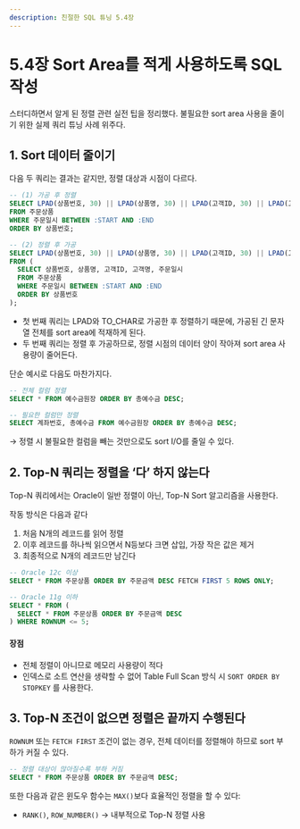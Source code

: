 ```yaml
---
description: 친절한 SQL 튜닝 5.4장
---
```


# 5.4장 Sort Area를 적게 사용하도록 SQL 작성

스터디하면서 알게 된 정렬 관련 실전 팁을 정리했다. 불필요한 sort area 사용을 줄이기 위한 실제 쿼리 튜닝 사례 위주다.

## 1. Sort 데이터 줄이기

다음 두 쿼리는 결과는 같지만, 정렬 대상과 시점이 다르다.

```sql
-- (1) 가공 후 정렬
SELECT LPAD(상품번호, 30) || LPAD(상품명, 30) || LPAD(고객ID, 30) || LPAD(고객명, 30) || TO_CHAR(주문일시, 'yyyymmdd hh24:mi:ss')
FROM 주문상품
WHERE 주문일시 BETWEEN :START AND :END
ORDER BY 상품번호;
```

```sql
-- (2) 정렬 후 가공
SELECT LPAD(상품번호, 30) || LPAD(상품명, 30) || LPAD(고객ID, 30) || LPAD(고객명, 30) || TO_CHAR(주문일시, 'yyyymmdd hh24:mi:ss')
FROM (
  SELECT 상품번호, 상품명, 고객ID, 고객명, 주문일시
  FROM 주문상품
  WHERE 주문일시 BETWEEN :START AND :END
  ORDER BY 상품번호
);
```

* 첫 번째 쿼리는 LPAD와 TO\_CHAR로 가공한 후 정렬하기 때문에, 가공된 긴 문자열 전체를 sort area에 적재하게 된다.
* 두 번째 쿼리는 정렬 후 가공하므로, 정렬 시점의 데이터 양이 작아져 sort area 사용량이 줄어든다.

단순 예시로 다음도 마찬가지다.

```sql
-- 전체 컬럼 정렬
SELECT * FROM 예수금원장 ORDER BY 총예수금 DESC;

-- 필요한 컬럼만 정렬
SELECT 계좌번호, 총예수금 FROM 예수금원장 ORDER BY 총예수금 DESC;
```

→ 정렬 시 불필요한 컬럼을 빼는 것만으로도 sort I/O를 줄일 수 있다.

## 2. Top-N 쿼리는 정렬을 ‘다’ 하지 않는다

Top-N 쿼리에서는 Oracle이 일반 정렬이 아닌, Top-N Sort 알고리즘을 사용한다.

작동 방식은 다음과 같다

1. 처음 N개의 레코드를 읽어 정렬
2. 이후 레코드를 하나씩 읽으면서 N등보다 크면 삽입, 가장 작은 값은 제거
3. 최종적으로 N개의 레코드만 남긴다

```sql
-- Oracle 12c 이상
SELECT * FROM 주문상품 ORDER BY 주문금액 DESC FETCH FIRST 5 ROWS ONLY;

-- Oracle 11g 이하
SELECT * FROM (
  SELECT * FROM 주문상품 ORDER BY 주문금액 DESC
) WHERE ROWNUM <= 5;
```

#### 장점

* 전체 정렬이 아니므로 메모리 사용량이 적다
* 인덱스로 소트 연산을 생략할 수 없어 Table Full Scan 방식 시 `SORT ORDER BY STOPKEY` 를 사용한다.

## 3. Top-N 조건이 없으면 정렬은 끝까지 수행된다

`ROWNUM` 또는 `FETCH FIRST` 조건이 없는 경우, 전체 데이터를 정렬해야 하므로 sort 부하가 커질 수 있다.

```sql
-- 정렬 대상이 많아질수록 부하 커짐
SELECT * FROM 주문상품 ORDER BY 주문금액 DESC;
```

또한 다음과 같은 윈도우 함수는 `MAX()`보다 효율적인 정렬을 할 수 있다:

* `RANK()`, `ROW_NUMBER()` → 내부적으로 Top-N 정렬 사용
